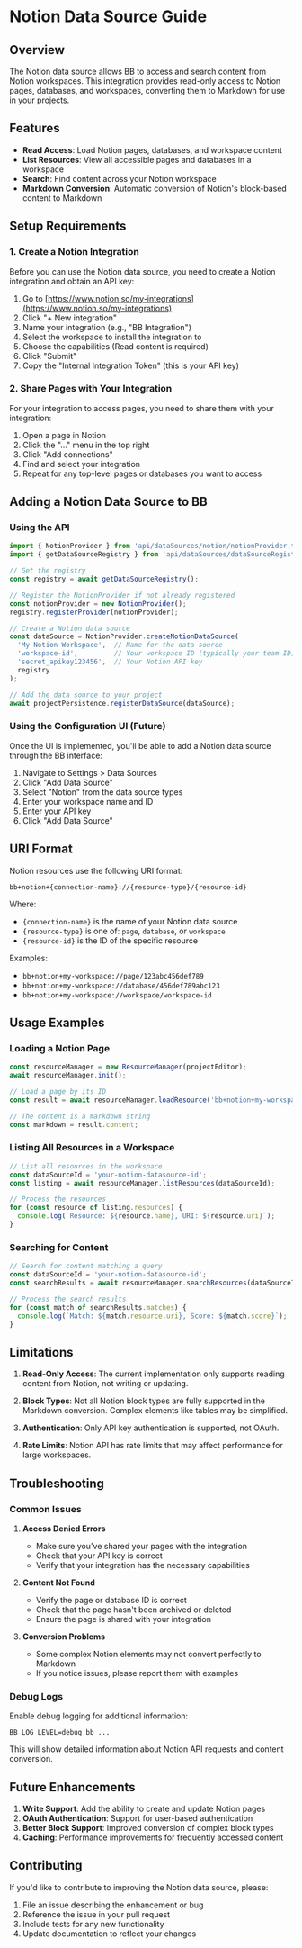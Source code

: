 # Notion Data Source Guide

## Overview

The Notion data source allows BB to access and search content from Notion workspaces. This integration provides read-only access to Notion pages, databases, and workspaces, converting them to Markdown for use in your projects.

## Features

- **Read Access**: Load Notion pages, databases, and workspace content
- **List Resources**: View all accessible pages and databases in a workspace
- **Search**: Find content across your Notion workspace
- **Markdown Conversion**: Automatic conversion of Notion's block-based content to Markdown

## Setup Requirements

### 1. Create a Notion Integration

Before you can use the Notion data source, you need to create a Notion integration and obtain an API key:

1. Go to [https://www.notion.so/my-integrations](https://www.notion.so/my-integrations)
2. Click "+ New integration"
3. Name your integration (e.g., "BB Integration")
4. Select the workspace to install the integration to
5. Choose the capabilities (Read content is required)
6. Click "Submit"
7. Copy the "Internal Integration Token" (this is your API key)

### 2. Share Pages with Your Integration

For your integration to access pages, you need to share them with your integration:

1. Open a page in Notion
2. Click the "..." menu in the top right
3. Click "Add connections"
4. Find and select your integration
5. Repeat for any top-level pages or databases you want to access

## Adding a Notion Data Source to BB

### Using the API

```typescript
import { NotionProvider } from 'api/dataSources/notion/notionProvider.ts';
import { getDataSourceRegistry } from 'api/dataSources/dataSourceRegistry.ts';

// Get the registry
const registry = await getDataSourceRegistry();

// Register the NotionProvider if not already registered
const notionProvider = new NotionProvider();
registry.registerProvider(notionProvider);

// Create a Notion data source
const dataSource = NotionProvider.createNotionDataSource(
  'My Notion Workspace',  // Name for the data source
  'workspace-id',         // Your workspace ID (typically your team ID)
  'secret_apikey123456',  // Your Notion API key
  registry
);

// Add the data source to your project
await projectPersistence.registerDataSource(dataSource);
```

### Using the Configuration UI (Future)

Once the UI is implemented, you'll be able to add a Notion data source through the BB interface:

1. Navigate to Settings > Data Sources
2. Click "Add Data Source"
3. Select "Notion" from the data source types
4. Enter your workspace name and ID
5. Enter your API key
6. Click "Add Data Source"

## URI Format

Notion resources use the following URI format:

```
bb+notion+{connection-name}://{resource-type}/{resource-id}
```

Where:
- `{connection-name}` is the name of your Notion data source
- `{resource-type}` is one of: `page`, `database`, or `workspace`
- `{resource-id}` is the ID of the specific resource

Examples:
- `bb+notion+my-workspace://page/123abc456def789`
- `bb+notion+my-workspace://database/456def789abc123`
- `bb+notion+my-workspace://workspace/workspace-id`

## Usage Examples

### Loading a Notion Page

```typescript
const resourceManager = new ResourceManager(projectEditor);
await resourceManager.init();

// Load a page by its ID
const result = await resourceManager.loadResource('bb+notion+my-workspace://page/123abc456def789');

// The content is a markdown string
const markdown = result.content;
```

### Listing All Resources in a Workspace

```typescript
// List all resources in the workspace
const dataSourceId = 'your-notion-datasource-id';
const listing = await resourceManager.listResources(dataSourceId);

// Process the resources
for (const resource of listing.resources) {
  console.log(`Resource: ${resource.name}, URI: ${resource.uri}`);
}
```

### Searching for Content

```typescript
// Search for content matching a query
const dataSourceId = 'your-notion-datasource-id';
const searchResults = await resourceManager.searchResources(dataSourceId, 'my search query');

// Process the search results
for (const match of searchResults.matches) {
  console.log(`Match: ${match.resource.uri}, Score: ${match.score}`);
}
```

## Limitations

1. **Read-Only Access**: The current implementation only supports reading content from Notion, not writing or updating.

2. **Block Types**: Not all Notion block types are fully supported in the Markdown conversion. Complex elements like tables may be simplified.

3. **Authentication**: Only API key authentication is supported, not OAuth.

4. **Rate Limits**: Notion API has rate limits that may affect performance for large workspaces.

## Troubleshooting

### Common Issues

1. **Access Denied Errors**
   - Make sure you've shared your pages with the integration
   - Check that your API key is correct
   - Verify that your integration has the necessary capabilities

2. **Content Not Found**
   - Verify the page or database ID is correct
   - Check that the page hasn't been archived or deleted
   - Ensure the page is shared with your integration

3. **Conversion Problems**
   - Some complex Notion elements may not convert perfectly to Markdown
   - If you notice issues, please report them with examples

### Debug Logs

Enable debug logging for additional information:

```
BB_LOG_LEVEL=debug bb ...
```

This will show detailed information about Notion API requests and content conversion.

## Future Enhancements

1. **Write Support**: Add the ability to create and update Notion pages
2. **OAuth Authentication**: Support for user-based authentication
3. **Better Block Support**: Improved conversion of complex block types
4. **Caching**: Performance improvements for frequently accessed content

## Contributing

If you'd like to contribute to improving the Notion data source, please:

1. File an issue describing the enhancement or bug
2. Reference the issue in your pull request
3. Include tests for any new functionality
4. Update documentation to reflect your changes